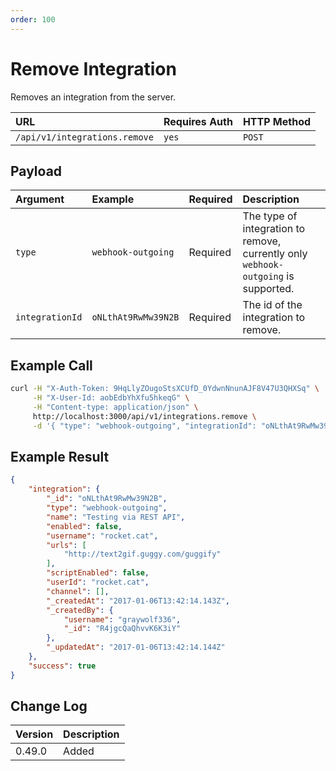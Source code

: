 ```yaml
---
order: 100
---
```


# Remove Integration
Removes an integration from the server.

| URL | Requires Auth | HTTP Method |
| :--- | :--- | :--- |
| `/api/v1/integrations.remove` | `yes` | `POST` |

## Payload
| Argument | Example | Required | Description |
| :--- | :--- | :--- | :--- |
| `type` | `webhook-outgoing` | Required | The type of integration to remove, currently only `webhook-outgoing` is supported. |
| `integrationId` | `oNLthAt9RwMw39N2B` | Required | The id of the integration to remove. |

## Example Call
```bash
curl -H "X-Auth-Token: 9HqLlyZOugoStsXCUfD_0YdwnNnunAJF8V47U3QHXSq" \
     -H "X-User-Id: aobEdbYhXfu5hkeqG" \
     -H "Content-type: application/json" \
     http://localhost:3000/api/v1/integrations.remove \
     -d '{ "type": "webhook-outgoing", "integrationId": "oNLthAt9RwMw39N2B" }'
```

## Example Result
```json
{
    "integration": {
        "_id": "oNLthAt9RwMw39N2B",
        "type": "webhook-outgoing",
        "name": "Testing via REST API",
        "enabled": false,
        "username": "rocket.cat",
        "urls": [
            "http://text2gif.guggy.com/guggify"
        ],
        "scriptEnabled": false,
        "userId": "rocket.cat",
        "channel": [],
        "_createdAt": "2017-01-06T13:42:14.143Z",
        "_createdBy": {
            "username": "graywolf336",
            "_id": "R4jgcQaQhvvK6K3iY"
        },
        "_updatedAt": "2017-01-06T13:42:14.144Z"
    },
    "success": true
}
```

## Change Log
| Version | Description |
| :--- | :--- |
| 0.49.0 | Added |
